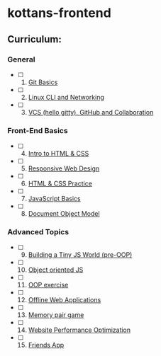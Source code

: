 # kottans-frontend

## Curriculum:


### General
 - [ ] 1. [Git Basics](#git-basics)
 - [ ] 2. [Linux CLI and Networking](#linux-cli-and-http)
 - [ ] 3. [VCS (hello gitty), GitHub and Collaboration](#git-collaboration)

### Front-End Basics
 - [ ] 4. [Intro to HTML & CSS](#intro-to-html-and-css)
 - [ ] 5. [Responsive Web Design](#responsive-web-design)
 - [ ] 6. [HTML & CSS Practice](#html-&-css)
 - [ ] 7. [JavaScript Basics](#javascript-basics)
 - [ ] 8. [Document Object Model](#document-object-model) 

### Advanced Topics
 - [ ] 9. [Building a Tiny JS World (pre-OOP)](#building-a-tiny-js-world) 
 - [ ] 10. [Object oriented JS](#object-oriented-js) 
 - [ ] 11. [OOP exercise](#oop-exercise) 
- [ ] 12. [Offline Web Applications](#offline-web-applications)
- [ ] 13. [Memory pair game](#memory-pair-game)
- [ ] 14. [Website Performance Optimization](#website-performance-optimization)
- [ ] 15. [Friends App](#friends-app) 

